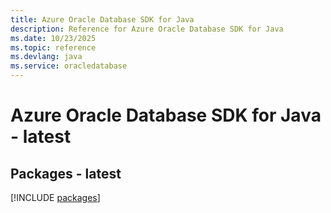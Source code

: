 ```yaml
---
title: Azure Oracle Database SDK for Java
description: Reference for Azure Oracle Database SDK for Java
ms.date: 10/23/2025
ms.topic: reference
ms.devlang: java
ms.service: oracledatabase
---
```

# Azure Oracle Database SDK for Java - latest
## Packages - latest
[!INCLUDE [packages](oracle-database-index.md)]